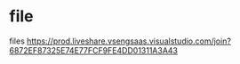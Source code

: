 # file
files
https://prod.liveshare.vsengsaas.visualstudio.com/join?6872EF87325E74E77FCF9FE4DD01311A3A43

